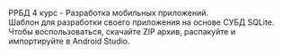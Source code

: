 РРБД 4 курс - Разработка мобильных приложений.<br>
Шаблон для разработки своего приложения на основе СУБД SQLite.<br>
Чтобы воспользоваться, скачайте ZIP архив, распакуйте и импортируйте в Android Studio.
